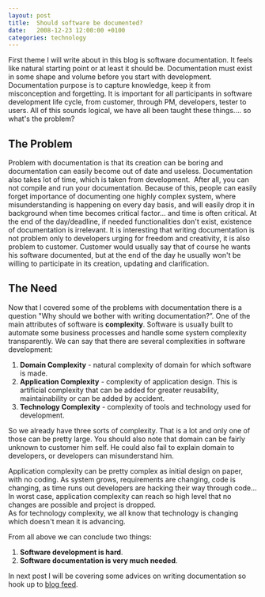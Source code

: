 ```yaml
---
layout: post
title:  Should software be documented?
date:   2008-12-23 12:00:00 +0100
categories: technology
---
```


First theme I will write about in this blog is software documentation. It feels like natural starting point or at least it should be. Documentation must exist in some shape and volume before you start with development. Documentation purpose is to capture knowledge, keep it from misconception and forgetting. It is important for all participants in software development life cycle, from customer, through PM, developers, tester to users. All of this sounds logical, we have all been taught these things.... so what's the problem?

## The Problem

Problem with documentation is that its creation can be boring and documentation can easily become out of date and useless. Documentation also takes lot of time, which is taken from development.  After all, you can not compile and run your documentation. Because of this, people can easily forget importance of documenting one highly complex system, where misunderstanding is happening on every day basis, and will easily drop it in background when time becomes critical factor... and time is often critical. At the end of the day/deadline, if needed functionalities don't exist, existence of documentation is irrelevant. It is interesting that writing documentation is not problem only to developers urging for freedom and creativity, it is also problem to customer. Customer would usually say that of course he wants his software documented, but at the end of the day he usually won't be willing to participate in its creation, updating and clarification. 

## The Need

Now that I covered some of the problems with documentation there is a question "Why should we bother with writing documentation?”. One of the main attributes of software is **complexity**. Software is usually built to automate some business processes and handle some system complexity transparently. We can say that there are several complexities in software development:

1.  **Domain Complexity** - natural complexity of domain for which software is made.
2.  **Application Complexity** - complexity of application design. This is artificial complexity that can be added for greater reusability, maintainability or can be added by accident.
3.  **Technology Complexity** - complexity of tools and technology used for development.

So we already have three sorts of complexity. That is a lot and only one of those can be pretty large. You should also note that domain can be fairly unknown to customer him self. He could also fail to explain domain to developers, or developers can misunderstand him.

Application complexity can be pretty complex as initial design on paper, with no coding. As system grows, requirements are changing, code is changing, as time runs out developers are hacking their way through code... In worst case, application complexity can reach so high level that no changes are possible and project is dropped.  
As for technology complexity, we all know that technology is changing which doesn't mean it is advancing.

From all above we can conclude two things:

1.  **Software development is hard**.
2.  **Software documentation is very much needed**.

In next post I will be covering some advices on writing documentation so hook up to [blog feed](http://feeds.feedburner.com/Vukoje).